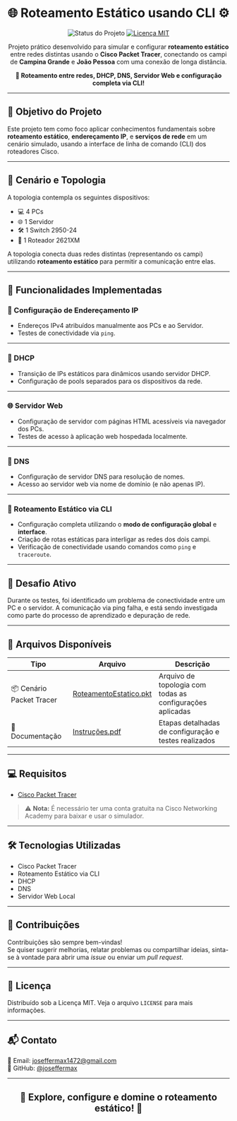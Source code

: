 <h1 align="center">🌐 Roteamento Estático usando CLI ⚙️</h1>

<p align="center">
  <img src="https://img.shields.io/badge/Status-Pendente-yellow.svg" alt="Status do Projeto">
  <a href="https://opensource.org/licenses/MIT">
    <img src="https://img.shields.io/badge/License-MIT-blue.svg" alt="Licença MIT">
  </a>
</p>

<p align="center">
  Projeto prático desenvolvido para simular e configurar <strong>roteamento estático</strong> entre redes distintas usando o <strong>Cisco Packet Tracer</strong>, conectando os campi de <strong>Campina Grande</strong> e <strong>João Pessoa</strong> com uma conexão de longa distância.
</p>

<p align="center">
  <strong>📡 Roteamento entre redes, DHCP, DNS, Servidor Web e configuração completa via CLI!</strong>
</p>

---

## 🧠 Objetivo do Projeto

Este projeto tem como foco aplicar conhecimentos fundamentais sobre **roteamento estático**, **endereçamento IP**, e **serviços de rede** em um cenário simulado, usando a interface de linha de comando (CLI) dos roteadores Cisco.

---

## 🗽 Cenário e Topologia

A topologia contempla os seguintes dispositivos:

- 💻 4 PCs
- 🌐 1 Servidor
- 🛠️ 1 Switch 2950-24
- 🧷 1 Roteador 2621XM

A topologia conecta duas redes distintas (representando os campi) utilizando **roteamento estático** para permitir a comunicação entre elas.

---

## 🚀 Funcionalidades Implementadas

### 🔌 Configuração de Endereçamento IP

- Endereços IPv4 atribuídos manualmente aos PCs e ao Servidor.
- Testes de conectividade via `ping`.

---

### 🔄 DHCP

- Transição de IPs estáticos para dinâmicos usando servidor DHCP.
- Configuração de pools separados para os dispositivos da rede.

---

### 🌐 Servidor Web

- Configuração de servidor com páginas HTML acessíveis via navegador dos PCs.
- Testes de acesso à aplicação web hospedada localmente.

---

### 🧱 DNS

- Configuração de servidor DNS para resolução de nomes.
- Acesso ao servidor web via nome de domínio (e não apenas IP).

---

### 🛀 Roteamento Estático via CLI

- Configuração completa utilizando o **modo de configuração global** e **interface**.
- Criação de rotas estáticas para interligar as redes dos dois campi.
- Verificação de conectividade usando comandos como `ping` e `traceroute`.

---

## 🚨 Desafio Ativo

Durante os testes, foi identificado um problema de conectividade entre um PC e o servidor. A comunicação via ping falha, e está sendo investigada como parte do processo de aprendizado e depuração de rede.

---

## 📂 Arquivos Disponíveis

| Tipo | Arquivo | Descrição |
|------|---------|-----------|
| 📦 Cenário Packet Tracer | [RoteamentoEstatico.pkt](https://academicoifpbedubr-my.sharepoint.com/:u:/g/personal/joseffer_maxwel_academico_ifpb_edu_br/EU0HEiyu9cNHugIqUe5MzlgB5USJ3dv2gfp6mvpAwtKc8g?e=BPwHpX) | Arquivo de topologia com todas as configurações aplicadas |
| 📄 Documentação | [Instruções.pdf](https://academicoifpbedubr-my.sharepoint.com/:b:/g/personal/joseffer_maxwel_academico_ifpb_edu_br/EeCAutS-rbpJidMdLpGC0HwBj7tSCgqE0s4_8p-Hl25dIw?e=nJ01E9) | Etapas detalhadas de configuração e testes realizados |

---

## 💻 Requisitos

- [Cisco Packet Tracer](https://www.netacad.com/)

> ⚠️ **Nota:** É necessário ter uma conta gratuita na Cisco Networking Academy para baixar e usar o simulador.

---

## 🛠️ Tecnologias Utilizadas

- Cisco Packet Tracer
- Roteamento Estático via CLI
- DHCP
- DNS
- Servidor Web Local

---

## 🤝 Contribuições

Contribuições são sempre bem-vindas!  
Se quiser sugerir melhorias, relatar problemas ou compartilhar ideias, sinta-se à vontade para abrir uma *issue* ou enviar um *pull request*.

---

## 📜 Licença

Distribuído sob a Licença MIT. Veja o arquivo `LICENSE` para mais informações.

---

## 📬 Contato

📧 Email: [joseffermax1472@gmail.com](mailto:joseffermax1472@gmail.com)  
🔗 GitHub: [@joseffermax](https://github.com/joseffermax)

---

<h2 align="center">🧠 Explore, configure e domine o roteamento estático! 🚀</h2>
